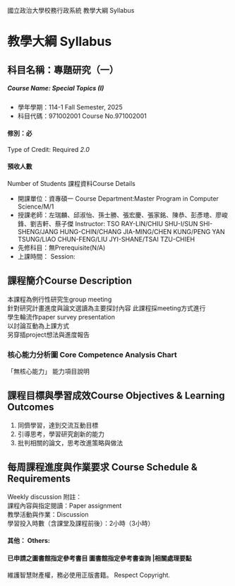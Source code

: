 國立政治大學校務行政系統 教學大綱 Syllabus
# 教學大綱 Syllabus
##  科目名稱：專題研究（一） 
#####  Course Name: Special Topics (I)
  * 學年學期：114-1 Fall Semester, 2025 
  * 科目代碼：971002001 Course No.971002001
#### 修別：必
Type of Credit: Required 
_2.0_
#### 預收人數
Number of Students
課程資料Course Details
  * 開課單位：資專碩一 Course Department:Master Program in Computer Science/M/1 
  * 授課老師：左瑞麟、邱淑怡、孫士勝、張宏慶、張家銘、陳恭、彭彥璁、廖峻鋒、劉吉軒、蔡子傑 Instructor: TSO RAY-LIN/CHIU SHU-I/SUN SHI-SHENG/JANG HUNG-CHIN/CHANG JIA-MING/CHEN KUNG/PENG YAN TSUNG/LIAO CHUN-FENG/LIU JYI-SHANE/TSAI TZU-CHIEH 
  * 先修科目：無Prerequisite(N/A)
  * 上課時間： Session: 
##  課程簡介Course Description
本課程為例行性研究生group meeting  
針對研究計畫進度與論文選讀為主要探討內容
此課程採meeting方式進行  
學生輪流作paper survey presentation  
以討論互動為上課方式  
另穿插project想法與進度報告
###  核心能力分析圖 Core Competence Analysis Chart
「無核心能力」 
能力項目說明
##  課程目標與學習成效Course Objectives & Learning Outcomes 
1. 同儕學習，達到交流互動目標
2. 引導思考，學習研究創新的能力
3. 批判相關的論文，思考改進策略與做法
##  每周課程進度與作業要求 Course Schedule & Requirements
Weekly discussion
附註：  
課程內容與指定閱讀：Paper assignment  
教學活動與作業：Discussion  
學習投入時數（含課堂及課程前後）：2小時（3小時）
####  其他： Others:
####  已申請之圖書館指定參考書目  圖書館指定參考書查詢 |相關處理要點
維護智慧財產權，務必使用正版書籍。 Respect Copyright.